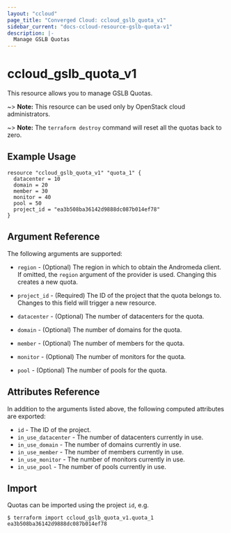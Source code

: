 ```yaml
---
layout: "ccloud"
page_title: "Converged Cloud: ccloud_gslb_quota_v1"
sidebar_current: "docs-ccloud-resource-gslb-quota-v1"
description: |-
  Manage GSLB Quotas
---
```


# ccloud\_gslb\_quota\_v1

This resource allows you to manage GSLB Quotas.

~> **Note:** This resource can be used only by OpenStack cloud administrators.

~> **Note:** The `terraform destroy` command will reset all the quotas back to
zero.

## Example Usage

```hcl
resource "ccloud_gslb_quota_v1" "quota_1" {
  datacenter = 10
  domain = 20
  member = 30
  monitor = 40
  pool = 50
  project_id = "ea3b508ba36142d9888dc087b014ef78"
}
```

## Argument Reference

The following arguments are supported:

* `region` - (Optional) The region in which to obtain the Andromeda client. If
  omitted, the `region` argument of the provider is used. Changing this creates
  a new quota.

* `project_id` - (Required) The ID of the project that the quota belongs to.
  Changes to this field will trigger a new resource.

* `datacenter` - (Optional) The number of datacenters for the quota.

* `domain` - (Optional) The number of domains for the quota.

* `member` - (Optional) The number of members for the quota.

* `monitor` - (Optional) The number of monitors for the quota.

* `pool` - (Optional) The number of pools for the quota.

## Attributes Reference

In addition to the arguments listed above, the following computed attributes
are exported:

* `id` - The ID of the project.
* `in_use_datacenter` - The number of datacenters currently in use.
* `in_use_domain` - The number of domains currently in use.
* `in_use_member` - The number of members currently in use.
* `in_use_monitor` - The number of monitors currently in use.
* `in_use_pool` - The number of pools currently in use.

## Import

Quotas can be imported using the project `id`, e.g.

```hcl
$ terraform import ccloud_gslb_quota_v1.quota_1 ea3b508ba36142d9888dc087b014ef78
```
